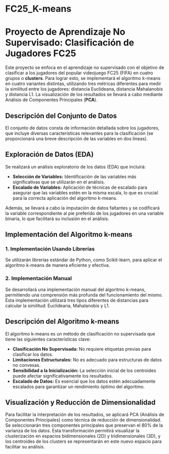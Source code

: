 # FC25_K-means
<h1>Proyecto de Aprendizaje No Supervisado: Clasificación de Jugadores FC25</h1>

<p>Este proyecto se enfoca en el aprendizaje no supervisado con el objetivo de clasificar a los jugadores del popular videojuego FC25 (FIFA) en cuatro grupos o <strong>clusters</strong>. Para lograr esto, se implementará el algoritmo k-means en cuatro variantes distintas, utilizando tres métricas diferentes para medir la similitud entre los jugadores: distancia Euclideana, distancia Mahalanobis y distancia L1. La visualización de los resultados se llevará a cabo mediante Análisis de Componentes Principales (<strong>PCA</strong>).</p>

<h2>Descripción del Conjunto de Datos</h2>
<p>El conjunto de datos consta de información detallada sobre los jugadores, que incluye diversas características relevantes para la clasificación (se proporcionará una breve descripción de las variables en dos líneas).</p>

<h2>Exploración de Datos (EDA)</h2>
<p>Se realizará un análisis exploratorio de los datos (EDA) que incluirá:</p>

<ul>
        <li><strong>Selección de Variables:</strong> Identificación de las variables más significativas que se utilizarán en el análisis.</li>
        <li><strong>Escalado de Variables:</strong> Aplicación de técnicas de escalado para asegurar que las variables estén en la misma escala, lo que es crucial para la correcta aplicación del algoritmo k-means.</li>
</ul>

<p>Además, se llevará a cabo la imputación de datos faltantes y se codificará la variable correspondiente al pie preferido de los jugadores en una variable binaria, lo que facilitará su inclusión en el análisis.</p>

<h2>Implementación del Algoritmo k-means</h2>
<h3>1. Implementación Usando Librerías</h3>
<p>Se utilizarán librerías estándar de Python, como Scikit-learn, para aplicar el algoritmo k-means de manera eficiente y efectiva.</p>

<h3>2. Implementación Manual</h3>
    <p>Se desarrollará una implementación manual del algoritmo k-means, permitiendo una comprensión más profunda del funcionamiento del mismo. Esta implementación utilizará tres tipos diferentes de distancias para calcular la similitud: Euclideana, Mahalanobis y L1.</p>

<h2>Descripción del Algoritmo k-means</h2>
    <p>El algoritmo k-means es un método de clasificación no supervisada que tiene las siguientes características clave:</p>
<ul>
        <li><strong>Clasificación No Supervisada:</strong> No requiere etiquetas previas para clasificar los datos.</li>
        <li><strong>Limitaciones Estructurales:</strong> No es adecuado para estructuras de datos no convexas.</li>
        <li><strong>Sensibilidad a la Inicialización:</strong> La selección inicial de los centroides puede afectar significativamente los resultados.</li>
        <li><strong>Escalado de Datos:</strong> Es esencial que los datos estén adecuadamente escalados para garantizar un rendimiento óptimo del algoritmo.</li>
</ul>

<h2>Visualización y Reducción de Dimensionalidad</h2>
<p>Para facilitar la interpretación de los resultados, se aplicará PCA (Análisis de Componentes Principales) como técnica de reducción de dimensionalidad. Se seleccionarán tres componentes principales que preservan el 80% de la varianza de los datos. Esta transformación permitirá visualizar la clusterización en espacios bidimensionales (2D) y tridimensionales (3D), y los centroides de los clusters se representarán en este nuevo espacio para facilitar su análisis.</p>

